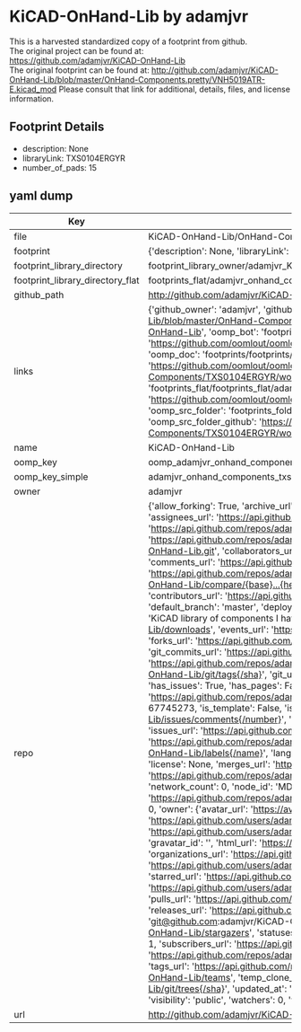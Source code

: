# KiCAD-OnHand-Lib by adamjvr  
This is a harvested standardized copy of a footprint from github.  
The original project can be found at:  
https://github.com/adamjvr/KiCAD-OnHand-Lib  
The original footprint can be found at:
http://github.com/adamjvr/KiCAD-OnHand-Lib/blob/master/OnHand-Components.pretty/VNH5019ATR-E.kicad_mod
Please consult that link for additional, details, files, and license information.  
## Footprint Details
* description: None  
* libraryLink: TXS0104ERGYR  
* number_of_pads: 15  
## yaml dump  
| Key | Value |  
| --- | --- |  
| file | KiCAD-OnHand-Lib/OnHand-Components.pretty/TXS0104ERGYR.kicad_mod |  
| footprint | {'description': None, 'libraryLink': 'TXS0104ERGYR', 'number_of_pads': 15} |  
| footprint_library_directory | footprint_library_owner/adamjvr_KiCAD-OnHand-Lib |  
| footprint_library_directory_flat | footprints_flat/adamjvr_onhand_components_txs0104ergyr/working |  
| github_path | http://github.com/adamjvr/KiCAD-OnHand-Lib/blob/master/OnHand-Components.pretty/TXS0104ERGYR.kicad_mod |  
| links | {'github_owner': 'adamjvr', 'github_repo_name': 'KiCAD-OnHand-Lib', 'github_src': 'http://github.com/adamjvr/KiCAD-OnHand-Lib/blob/master/OnHand-Components.pretty/VNH5019ATR-E.kicad_mod', 'github_src_repo': 'https://github.com/adamjvr/KiCAD-OnHand-Lib', 'oomp_bot': 'footprints/adamjvr_onhand_components_txs0104ergyr/working', 'oomp_bot_github': 'https://github.com/oomlout/oomlout_oomp_footprint_bot/tree/main/footprints/adamjvr_onhand_components_txs0104ergyr/working', 'oomp_doc': 'footprints/footprints/adamjvr/OnHand-Components/TXS0104ERGYR/working/', 'oomp_doc_github': 'https://github.com/oomlout/oomlout_oomp_footprint_doc/tree/main/footprints/footprints/adamjvr/OnHand-Components/TXS0104ERGYR/working', 'oomp_src_flat': 'footprints_flat/footprints_flat/adamjvr_onhand_components_txs0104ergyr/working', 'oomp_src_flat_github': 'https://github.com/oomlout/oomlout_oomp_footprint_src/tree/main/footprints_flat/adamjvr_onhand_components_txs0104ergyr/working', 'oomp_src_folder': 'footprints_folder/footprints_folder/adamjvr/OnHand-Components/TXS0104ERGYR/working', 'oomp_src_folder_github': 'https://github.com/oomlout/oomlout_oomp_footprint_src/tree/main/footprints_folder/adamjvr/OnHand-Components/TXS0104ERGYR/working'} |  
| name | KiCAD-OnHand-Lib |  
| oomp_key | oomp_adamjvr_onhand_components_txs0104ergyr |  
| oomp_key_simple | adamjvr_onhand_components_txs0104ergyr |  
| owner | adamjvr |  
| repo | {'allow_forking': True, 'archive_url': 'https://api.github.com/repos/adamjvr/KiCAD-OnHand-Lib/{archive_format}{/ref}', 'archived': False, 'assignees_url': 'https://api.github.com/repos/adamjvr/KiCAD-OnHand-Lib/assignees{/user}', 'blobs_url': 'https://api.github.com/repos/adamjvr/KiCAD-OnHand-Lib/git/blobs{/sha}', 'branches_url': 'https://api.github.com/repos/adamjvr/KiCAD-OnHand-Lib/branches{/branch}', 'clone_url': 'https://github.com/adamjvr/KiCAD-OnHand-Lib.git', 'collaborators_url': 'https://api.github.com/repos/adamjvr/KiCAD-OnHand-Lib/collaborators{/collaborator}', 'comments_url': 'https://api.github.com/repos/adamjvr/KiCAD-OnHand-Lib/comments{/number}', 'commits_url': 'https://api.github.com/repos/adamjvr/KiCAD-OnHand-Lib/commits{/sha}', 'compare_url': 'https://api.github.com/repos/adamjvr/KiCAD-OnHand-Lib/compare/{base}...{head}', 'contents_url': 'https://api.github.com/repos/adamjvr/KiCAD-OnHand-Lib/contents/{+path}', 'contributors_url': 'https://api.github.com/repos/adamjvr/KiCAD-OnHand-Lib/contributors', 'created_at': '2016-09-08T22:38:03Z', 'default_branch': 'master', 'deployments_url': 'https://api.github.com/repos/adamjvr/KiCAD-OnHand-Lib/deployments', 'description': 'KiCAD library of components I have on hand', 'disabled': False, 'downloads_url': 'https://api.github.com/repos/adamjvr/KiCAD-OnHand-Lib/downloads', 'events_url': 'https://api.github.com/repos/adamjvr/KiCAD-OnHand-Lib/events', 'fork': False, 'forks': 0, 'forks_count': 0, 'forks_url': 'https://api.github.com/repos/adamjvr/KiCAD-OnHand-Lib/forks', 'full_name': 'adamjvr/KiCAD-OnHand-Lib', 'git_commits_url': 'https://api.github.com/repos/adamjvr/KiCAD-OnHand-Lib/git/commits{/sha}', 'git_refs_url': 'https://api.github.com/repos/adamjvr/KiCAD-OnHand-Lib/git/refs{/sha}', 'git_tags_url': 'https://api.github.com/repos/adamjvr/KiCAD-OnHand-Lib/git/tags{/sha}', 'git_url': 'git://github.com/adamjvr/KiCAD-OnHand-Lib.git', 'has_discussions': False, 'has_downloads': True, 'has_issues': True, 'has_pages': False, 'has_projects': True, 'has_wiki': True, 'homepage': None, 'hooks_url': 'https://api.github.com/repos/adamjvr/KiCAD-OnHand-Lib/hooks', 'html_url': 'https://github.com/adamjvr/KiCAD-OnHand-Lib', 'id': 67745273, 'is_template': False, 'issue_comment_url': 'https://api.github.com/repos/adamjvr/KiCAD-OnHand-Lib/issues/comments{/number}', 'issue_events_url': 'https://api.github.com/repos/adamjvr/KiCAD-OnHand-Lib/issues/events{/number}', 'issues_url': 'https://api.github.com/repos/adamjvr/KiCAD-OnHand-Lib/issues{/number}', 'keys_url': 'https://api.github.com/repos/adamjvr/KiCAD-OnHand-Lib/keys{/key_id}', 'labels_url': 'https://api.github.com/repos/adamjvr/KiCAD-OnHand-Lib/labels{/name}', 'language': 'KiCad', 'languages_url': 'https://api.github.com/repos/adamjvr/KiCAD-OnHand-Lib/languages', 'license': None, 'merges_url': 'https://api.github.com/repos/adamjvr/KiCAD-OnHand-Lib/merges', 'milestones_url': 'https://api.github.com/repos/adamjvr/KiCAD-OnHand-Lib/milestones{/number}', 'mirror_url': None, 'name': 'KiCAD-OnHand-Lib', 'network_count': 0, 'node_id': 'MDEwOlJlcG9zaXRvcnk2Nzc0NTI3Mw==', 'notifications_url': 'https://api.github.com/repos/adamjvr/KiCAD-OnHand-Lib/notifications{?since,all,participating}', 'open_issues': 0, 'open_issues_count': 0, 'owner': {'avatar_url': 'https://avatars.githubusercontent.com/u/3782102?v=4', 'events_url': 'https://api.github.com/users/adamjvr/events{/privacy}', 'followers_url': 'https://api.github.com/users/adamjvr/followers', 'following_url': 'https://api.github.com/users/adamjvr/following{/other_user}', 'gists_url': 'https://api.github.com/users/adamjvr/gists{/gist_id}', 'gravatar_id': '', 'html_url': 'https://github.com/adamjvr', 'id': 3782102, 'login': 'adamjvr', 'node_id': 'MDQ6VXNlcjM3ODIxMDI=', 'organizations_url': 'https://api.github.com/users/adamjvr/orgs', 'received_events_url': 'https://api.github.com/users/adamjvr/received_events', 'repos_url': 'https://api.github.com/users/adamjvr/repos', 'site_admin': False, 'starred_url': 'https://api.github.com/users/adamjvr/starred{/owner}{/repo}', 'subscriptions_url': 'https://api.github.com/users/adamjvr/subscriptions', 'type': 'User', 'url': 'https://api.github.com/users/adamjvr'}, 'private': False, 'pulls_url': 'https://api.github.com/repos/adamjvr/KiCAD-OnHand-Lib/pulls{/number}', 'pushed_at': '2016-10-04T22:27:02Z', 'releases_url': 'https://api.github.com/repos/adamjvr/KiCAD-OnHand-Lib/releases{/id}', 'size': 319, 'ssh_url': 'git@github.com:adamjvr/KiCAD-OnHand-Lib.git', 'stargazers_count': 0, 'stargazers_url': 'https://api.github.com/repos/adamjvr/KiCAD-OnHand-Lib/stargazers', 'statuses_url': 'https://api.github.com/repos/adamjvr/KiCAD-OnHand-Lib/statuses/{sha}', 'subscribers_count': 1, 'subscribers_url': 'https://api.github.com/repos/adamjvr/KiCAD-OnHand-Lib/subscribers', 'subscription_url': 'https://api.github.com/repos/adamjvr/KiCAD-OnHand-Lib/subscription', 'svn_url': 'https://github.com/adamjvr/KiCAD-OnHand-Lib', 'tags_url': 'https://api.github.com/repos/adamjvr/KiCAD-OnHand-Lib/tags', 'teams_url': 'https://api.github.com/repos/adamjvr/KiCAD-OnHand-Lib/teams', 'temp_clone_token': None, 'topics': [], 'trees_url': 'https://api.github.com/repos/adamjvr/KiCAD-OnHand-Lib/git/trees{/sha}', 'updated_at': '2016-09-13T07:09:22Z', 'url': 'https://api.github.com/repos/adamjvr/KiCAD-OnHand-Lib', 'visibility': 'public', 'watchers': 0, 'watchers_count': 0, 'web_commit_signoff_required': False} |  
| url | http://github.com/adamjvr/KiCAD-OnHand-Lib |  

